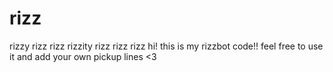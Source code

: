 # rizz
rizzy rizz rizz
rizzity rizz rizz rizz
hi! this is my rizzbot code!!
feel free to use it and add your own pickup lines <3
